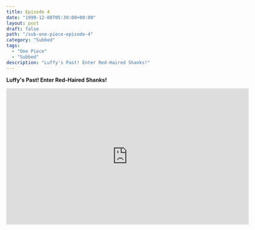 ```yaml
---
title: Episode 4
date: "1999-12-08T05:30:00+00:00"
layout: post
draft: false
path: "/sub-one-piece-episode-4"
category: "Subbed"
tags:
  - "One Piece"
  - "Subbed"
description: "Luffy's Past! Enter Red-Haired Shanks!"
---
```


**Luffy's Past! Enter Red-Haired Shanks!**

<iframe width="640" height="360" src="https://www.fembed.com/v/05vlpnrxno6" frameborder="0" marginwidth=0 marginheight=0 scrolling=no allowfullscreen></iframe>

